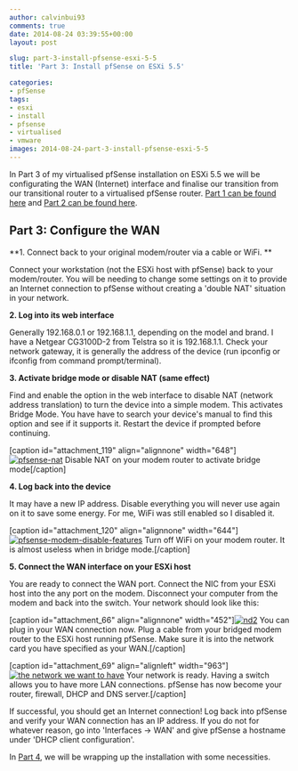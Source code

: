 ```yaml
---
author: calvinbui93
comments: true
date: 2014-08-24 03:39:55+00:00
layout: post

slug: part-3-install-pfsense-esxi-5-5
title: 'Part 3: Install pfSense on ESXi 5.5'

categories:
- pfSense
tags:
- esxi
- install
- pfsense
- virtualised
- vmware
images: 2014-08-24-part-3-install-pfsense-esxi-5-5
---
```


In Part 3 of my virtualised pfSense installation on ESXi 5.5 we will be configurating the WAN (Internet) interface and finalise our transition from our transitional router to a virtualised pfSense router. [Part 1 can be found here](/part-1-install-pfsense-on-esxi-5-5/) and [Part 2 can be found here](/part-2-install-pfsense-esxi-5-5/).

<!-- more -->


## Part 3: Configure the WAN


**1. Connect back to your original modem/router via a cable or WiFi. **

Connect your workstation (not the ESXi host with pfSense) back to your modem/router. You will be needing to change some settings on it to provide an Internet connection to pfSense without creating a 'double NAT' situation in your network.

**2. Log into its web interface**

Generally 192.168.0.1 or 192.168.1.1, depending on the model and brand. I have a Netgear CG3100D-2 from Telstra so it is 192.168.1.1. Check your network gateway, it is generally the address of the device (run ipconfig or ifconfig from command prompt/terminal).

**3. Activate bridge mode or disable NAT (same effect)**

Find and enable the option in the web interface to disable NAT (network address translation) to turn the device into a simple modem. This activates Bridge Mode. You have have to search your device's manual to find this option and see if it supports it. Restart the device if prompted before continuing.

[caption id="attachment_119" align="alignnone" width="648"][![pfsense-nat](/images/{{page.images}}/34.png)](/images/{{page.images}}/34.png) Disable NAT on your modem router to activate bridge mode[/caption]

**4. Log back into the device**

It may have a new IP address. Disable everything you will never use again on it to save some energy. For me, WiFi was still enabled so I disabled it.

[caption id="attachment_120" align="alignnone" width="644"][![pfsense-modem-disable-features](/images/{{page.images}}/35.png)](/images/{{page.images}}/35.png) Turn off WiFi on your modem router. It is almost useless when in bridge mode.[/caption]

**5. Connect the WAN interface on your ESXi host**

You are ready to connect the WAN port. Connect the NIC from your ESXi host into the any port on the modem. Disconnect your computer from the modem and back into the switch. Your network should look like this:

[caption id="attachment_66" align="alignnone" width="452"][![nd2](/images/{{page.images}}/nd2.png)](/images/{{page.images}}/nd2.png) You can plug in your WAN connection now. Plug a cable from your bridged modem router to the ESXi host running pfSense. Make sure it is into the network card you have specified as your WAN.[/caption]

[caption id="attachment_69" align="alignleft" width="963"][![the network we want to have](/images/{{page.images}}/network-diagram.png)](/images/{{page.images}}/network-diagram.png) Your network is ready. Having a switch allows you to have more LAN connections. pfSense has now become your router, firewall, DHCP and DNS server.[/caption]

If successful, you should get an Internet connection! Log back into pfSense and verify your WAN connection has an IP address. If you do not for whatever reason, go into 'Interfaces -> WAN' and give pfSense a hostname under 'DHCP client configuration'.

In [Part 4](/part-4-install-pfsense-esxi-5-5/), we will be wrapping up the installation with some necessities.

